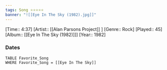 ```yaml
---
tags: Song ⭐⭐⭐⭐⭐ 
banner: "![[Eye In The Sky (1982).jpg]]"
---
```

[Time:: 4:37]
[Artist:: [[Alan Parsons Project]] ]
[Genre:: Rock]
[Played:: 45]
[Album:: [[Eye In The Sky (1982)]]]
[Year:: 1982]
### Dates
````dataview
TABLE Favorite_Song
WHERE Favorite_Song = [[Eye In The Sky]]
````